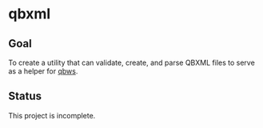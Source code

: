 qbxml
=========

## Goal ##
To create a utility that can validate, create, and parse QBXML files to serve as a helper for [qbws][1].

## Status ##
This project is incomplete.

  [1]: https://github.com/johnballantyne/qbws

